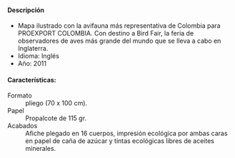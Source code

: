 #### Descripción

*   Mapa ilustrado con la avifauna más representativa de Colombia para PROEXPORT COLOMBIA. Con destino a Bird Fair, la feria de observadores de aves más grande del mundo que se lleva a cabo en Inglaterra.
*   Idioma: Inglés
*   Año: 2011

#### Características:

<dl>
    <dt>Formato</dt> 
    <dd>pliego (70 x 100 cm). </dd>
    <dt>Papel</dt>
    <dd>Propalcote de 115 gr.</dd>
    <dt>Acabados</dt> 
    <dd>Afiche plegado en 16 cuerpos, impresión ecológica por ambas caras en papel de caña de azúcar y tintas ecológicas libres de aceites minerales.</dd>
</dl>
